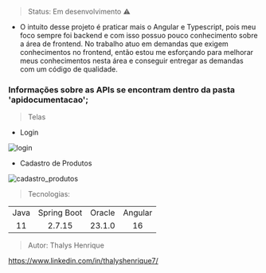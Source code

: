 > Status: Em desenvolvimento ⚠️

+ O intuito desse projeto é praticar mais o Angular e Typescript, pois meu foco sempre foi backend e com isso possuo pouco conhecimento sobre a área de frontend. No trabalho atuo em demandas que exigem conhecimentos no frontend, então estou me esforçando para melhorar meus conhecimentos nesta área e conseguir entregar as demandas com um código de qualidade.

### Informações sobre as APIs se encontram dentro da pasta 'apidocumentacao';

> Telas

+ Login

![login](https://github.com/thalyshenrique7/ecommerce/assets/100730757/307c0203-f0d0-4251-bf02-db4b5959dc75)

+ Cadastro de Produtos

![cadastro_produtos](https://github.com/thalyshenrique7/ecommerce/assets/100730757/eb8b4a97-68b5-4d82-8eb4-ec561ffd337a)

> Tecnologias:

<table>
<tr align="center">
<td>Java</td>
<td>Spring Boot</td>
<td>Oracle</td>
<td>Angular</td>
</tr>

<tr align="center">
<td>11</td>
<td>2.7.15</td>
<td>23.1.0</td>
<td>16</td>
</tr>
</table>

> Autor: Thalys Henrique

https://www.linkedin.com/in/thalyshenrique7/
